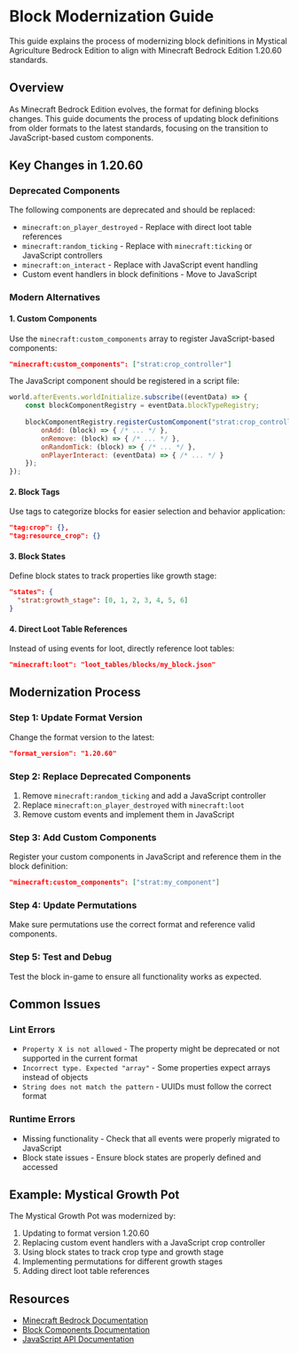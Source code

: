 # Block Modernization Guide

This guide explains the process of modernizing block definitions in Mystical Agriculture Bedrock Edition to align with Minecraft Bedrock Edition 1.20.60 standards.

## Overview

As Minecraft Bedrock Edition evolves, the format for defining blocks changes. This guide documents the process of updating block definitions from older formats to the latest standards, focusing on the transition to JavaScript-based custom components.

## Key Changes in 1.20.60

### Deprecated Components

The following components are deprecated and should be replaced:

- `minecraft:on_player_destroyed` - Replace with direct loot table references
- `minecraft:random_ticking` - Replace with `minecraft:ticking` or JavaScript controllers
- `minecraft:on_interact` - Replace with JavaScript event handling
- Custom event handlers in block definitions - Move to JavaScript

### Modern Alternatives

#### 1. Custom Components

Use the `minecraft:custom_components` array to register JavaScript-based components:

```json
"minecraft:custom_components": ["strat:crop_controller"]
```

The JavaScript component should be registered in a script file:

```javascript
world.afterEvents.worldInitialize.subscribe((eventData) => {
    const blockComponentRegistry = eventData.blockTypeRegistry;
    
    blockComponentRegistry.registerCustomComponent("strat:crop_controller", {
        onAdd: (block) => { /* ... */ },
        onRemove: (block) => { /* ... */ },
        onRandomTick: (block) => { /* ... */ },
        onPlayerInteract: (eventData) => { /* ... */ }
    });
});
```

#### 2. Block Tags

Use tags to categorize blocks for easier selection and behavior application:

```json
"tag:crop": {},
"tag:resource_crop": {}
```

#### 3. Block States

Define block states to track properties like growth stage:

```json
"states": {
  "strat:growth_stage": [0, 1, 2, 3, 4, 5, 6]
}
```

#### 4. Direct Loot Table References

Instead of using events for loot, directly reference loot tables:

```json
"minecraft:loot": "loot_tables/blocks/my_block.json"
```

## Modernization Process

### Step 1: Update Format Version

Change the format version to the latest:

```json
"format_version": "1.20.60"
```

### Step 2: Replace Deprecated Components

1. Remove `minecraft:random_ticking` and add a JavaScript controller
2. Replace `minecraft:on_player_destroyed` with `minecraft:loot`
3. Remove custom events and implement them in JavaScript

### Step 3: Add Custom Components

Register your custom components in JavaScript and reference them in the block definition:

```json
"minecraft:custom_components": ["strat:my_component"]
```

### Step 4: Update Permutations

Make sure permutations use the correct format and reference valid components.

### Step 5: Test and Debug

Test the block in-game to ensure all functionality works as expected.

## Common Issues

### Lint Errors

- `Property X is not allowed` - The property might be deprecated or not supported in the current format
- `Incorrect type. Expected "array"` - Some properties expect arrays instead of objects
- `String does not match the pattern` - UUIDs must follow the correct format

### Runtime Errors

- Missing functionality - Check that all events were properly migrated to JavaScript
- Block state issues - Ensure block states are properly defined and accessed

## Example: Mystical Growth Pot

The Mystical Growth Pot was modernized by:

1. Updating to format version 1.20.60
2. Replacing custom event handlers with a JavaScript crop controller
3. Using block states to track crop type and growth stage
4. Implementing permutations for different growth stages
5. Adding direct loot table references

## Resources

- [Minecraft Bedrock Documentation](https://learn.microsoft.com/en-us/minecraft/creator/)
- [Block Components Documentation](https://learn.microsoft.com/en-us/minecraft/creator/reference/content/blockreference/examples/blockcomponents)
- [JavaScript API Documentation](https://learn.microsoft.com/en-us/minecraft/creator/scriptapi/minecraft/server/minecraft-server)
